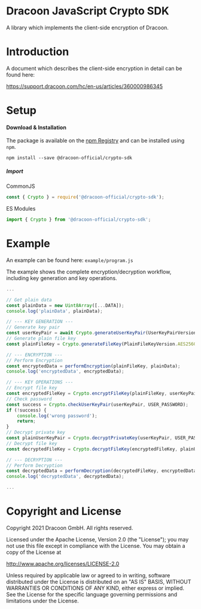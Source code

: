 # Dracoon JavaScript Crypto SDK

A library which implements the client-side encryption of Dracoon.

# Introduction

A document which describes the client-side encryption in detail can be found here:

https://support.dracoon.com/hc/en-us/articles/360000986345

# Setup

#### Download & Installation

The package is available on the [npm Registry](https://npmjs.com/package/@dracoon-official/crypto-sdk) and can be installed using `npm`.

```shell
npm install --save @dracoon-official/crypto-sdk
```

##### Import

CommonJS

```javascript
const { Crypto } = require('@dracoon-official/crypto-sdk');
```

ES Modules

```javascript
import { Crypto } from '@dracoon-official/crypto-sdk';
```

# Example

An example can be found here: `example/program.js`

The example shows the complete encryption/decryption workflow, including key generation and key operations.

```javascript
...

// Get plain data
const plainData = new Uint8Array([...DATA]);
console.log('plainData', plainData);

// --- KEY GENERATION ---
// Generate key pair
const userKeyPair = await Crypto.generateUserKeyPair(UserKeyPairVersion.RSA4096, USER_PASSWORD);
// Generate plain file key
const plainFileKey = Crypto.generateFileKey(PlainFileKeyVersion.AES256GCM);

// --- ENCRYPTION ---
// Perform Encryption
const encryptedData = performEncryption(plainFileKey, plainData);
console.log('encryptedData', encryptedData);

// --- KEY OPERATIONS ---
// Encrypt file key
const encryptedFileKey = Crypto.encryptFileKey(plainFileKey, userKeyPair.publicKeyContainer);
// Check password
const success = Crypto.checkUserKeyPair(userKeyPair, USER_PASSWORD);
if (!success) {
    console.log('wrong password');
    return;
}
// Decrypt private key
const plainUserKeyPair = Crypto.decryptPrivateKey(userKeyPair, USER_PASSWORD);
// Decrypt file key
const decryptedFileKey = Crypto.decryptFileKey(encryptedFileKey, plainUserKeyPair.privateKeyContainer);

// --- DECRYPTION ---
// Perform Decryption
const decryptedData = performDecryption(decryptedFileKey, encryptedData);
console.log('decryptedData', decryptedData);

...
```

# Copyright and License

Copyright 2021 Dracoon GmbH. All rights reserved.

Licensed under the Apache License, Version 2.0 (the "License"); you may not use this file except in compliance with the
License. You may obtain a copy of the License at

http://www.apache.org/licenses/LICENSE-2.0

Unless required by applicable law or agreed to in writing, software distributed under the License is distributed on an
"AS IS" BASIS, WITHOUT WARRANTIES OR CONDITIONS OF ANY KIND, either express or implied. See the License for the specific
language governing permissions and limitations under the License.

